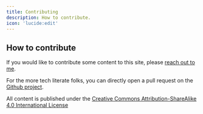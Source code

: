 ```yaml
---
title: Contributing
description: How to contribute.
icon: 'lucide:edit'
---
```


## How to contribute

If you would like to contribute some content to this site, please [reach out to me](https://www.instagram.com/samidalouche/).

For the more tech literate folks, you can directly open a pull request on the [Github project](https://github.com/samidalouche/alberta-hiking-resources).

All content is published under the [Creative Commons Attribution-ShareAlike 4.0 International License](https://creativecommons.org/licenses/by-sa/4.0/)